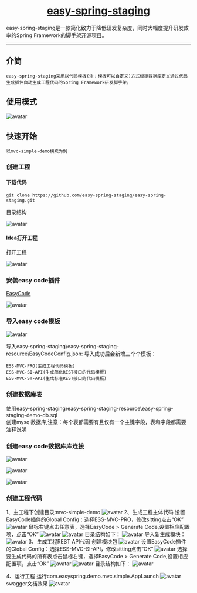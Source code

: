 <h1 align="center"><a href="https://github.com/easy-spring-staging/easy-spring-staging" target="_blank">easy-spring-staging</a></h1>
    easy-spring-staging是一款简化致力于降低研发复杂度，同时大幅度提升研发效率的Spring Framework的脚手架开源项目。

------------------------------

## 介简
    easy-spring-staging采用以代码模板(注：模板可以自定义)方式根据数据库定义通过代码生成插件自动生成工程代码的Spring Framework研发脚手架。
##  使用模式
![avatar](http://m.qpic.cn/psc?/V51ZBlr00lMhVT1pEITA4aBZaC1BLPNL/6tCTPh7N*X6CBkvkDvKlZR5IBwpVZY1uGj5Pa8t7wI8KvT0qiHckm0WtS.XqFc4kGLb5FFBGeX1xJrQNq6A4fYEuncm2iOOqiSBJMjzgnAg!/b&bo=mQNLAQAAAAADB*I!&rf=viewer_4)

##  快速开始
    以mvc-simple-demo模块为例
### 创建工程
#### 下载代码
    git clone https://github.com/easy-spring-staging/easy-spring-staging.git

目录结构  

![avatar](http://a1.qpic.cn/psc?/V51ZBlr00lMhVT1pEITA4aBZaC1BLPNL/6tCTPh7N*X6CBkvkDvKlZcXN.XPFSGOit.rV1XW0x7KYlrzZrzfRG0jaPqPFboICyJrA9ZWY.U.xirnct6gY*EyTKULStj*DFnake*GGEbI!/c&ek=1&kp=1&pt=0&bo=gASIAgAAAAADFzw!&tl=1&vuin=17440478&tm=1664809200&dis_t=1664812660&dis_k=ac7a74b30bbb7b4ecaccea57ce2bb802&sce=60-2-2&rf=viewer_4)

#### Idea打开工程
打开工程

![avatar](http://m.qpic.cn/psc?/V51ZBlr00lMhVT1pEITA4aBZaC1BLPNL/6tCTPh7N*X6CBkvkDvKlZdrAPBTZ8erFewr1mcO9mRVFZh1os.b0mJwVQgxkGJaZFGLz3JB5InqJWo.DCapZ*byhmR6bI*IE2tBe4Ugofas!/b&bo=QQc4BAAAAAADB1g!&rf=viewer_4)
### 安装easy code插件
<a href="https://github.com/makejavas/EasyCode" target="_blank">EasyCode</a>

![avatar](http://m.qpic.cn/psc?/V51ZBlr00lMhVT1pEITA4aBZaC1BLPNL/6tCTPh7N*X6CBkvkDvKlZZW7cJofVS.tCnuK*8Hm03pohla4EscjjWogzhSuSXOUMuZZIZJLfjWg.3Sv9byFYNFQTdpq8uUePBhtuHP9t*0!/b&bo=fAcTBHwHEwQDByI!&rf=viewer_4)
### 导入easy code模板
![avatar](http://m.qpic.cn/psc?/V51ZBlr00lMhVT1pEITA4aBZaC1BLPNL/6tCTPh7N*X6CBkvkDvKlZTx*YdXVhm3CT98lsmgx8vMzCG7NvTCu0O2GZl3NS380zh953tVRTOPJtfSb7Ze4fXoZlsSNQ8LRZUIQJUQyn3s!/b&bo=gAcaBIAHGgQDFzI!&rf=viewer_4)

导入easy-spring-staging\easy-spring-staging-resource\EasyCodeConfig.json:
导入成功后会新增三个个模板：  

    ESS-MVC-PRO(生成工程代码模板)
    ESS-MVC-SI-API(生成简化REST接口的代码模板)
    ESS-MVC-ST-API(生成标准REST接口的代码模板)

### 创建数据库表
使用easy-spring-staging\easy-spring-staging-resource\easy-spring-staging-demo-db.sql  
创建mysql数据库,注意：每个表都需要有且仅有一个主键字段，表和字段都需要注释说明  

### 创建easy code数据库库连接
![avatar](http://m.qpic.cn/psc?/V51ZBlr00lMhVT1pEITA4aBZaC1BLPNL/6tCTPh7N*X6CBkvkDvKlZX1wPG5twXQL8bKNcIAqWShyyCKBajYkJXmtl*XbHagq05RN6UfYx6t8LNTOB5MwO*.D1EQkooAIV1vi3dh.yz8!/b&bo=gAciBAAAAAADB4M!&rf=viewer_4)  
  
  
![avatar](http://m.qpic.cn/psc?/V51ZBlr00lMhVT1pEITA4aBZaC1BLPNL/6tCTPh7N*X6CBkvkDvKlZSz1WWa1FSjj4m1BrhPRSnCwPmUbfN.nRpLawgMM4OnhoYsRyf.C0fZb7KmbumpcNTcEuZkJ1dV5BZN3I45inSI!/b&bo=gAciBAAAAAADF5M!&rf=viewer_4)  
  
  
![avatar](http://m.qpic.cn/psc?/V51ZBlr00lMhVT1pEITA4aBZaC1BLPNL/6tCTPh7N*X6CBkvkDvKlZXVLp04nV8wz3kJyNEsphBVHbZKmnamc65RLDa2*QC3WvNeXeRogOapreWFIMze.yZwJkexK7CjfxGd4UKvmd10!/b&bo=gAciBAAAAAADF5M!&rf=viewer_4)  


### 创建工程代码
1、主工程下创建目录:mvc-simple-demo
![avatar](http://m.qpic.cn/psc?/V51ZBlr00lMhVT1pEITA4aBZaC1BLPNL/6tCTPh7N*X6CBkvkDvKlZT.uvI.fDG76r3SFRcmeYBpi7P*rDn4eEeN3B0T7SLidK1VGq1tgfLMTJyWjuenEanraI5v*U7ILBfTiZvV4WFk!/b&bo=gAciBIAHIgQDByI!&rf=viewer_4)
2、生成工程主体代码
设置EasyCode插件的Global Config：选择ESS-MVC-PRO，修改sitting点击“OK”
![avatar](http://m.qpic.cn/psc?/V51ZBlr00lMhVT1pEITA4aBZaC1BLPNL/6tCTPh7N*X6CBkvkDvKlZW8en4BKHcBZeZRngt8WT2.JlUV5Pny.1muimMsfEM9PzFrT95.KadCtmriCzfq..rd660b73AyQBmBIjJAWDbY!/b&bo=gAcaBIAHGgQDByI!&rf=viewer_4)
鼠标右键点击任意表，选择EasyCode > Generate Code,设置相应配置项，点击“OK”
![avatar](http://m.qpic.cn/psc?/V51ZBlr00lMhVT1pEITA4aBZaC1BLPNL/6tCTPh7N*X6CBkvkDvKlZRxlZxVwtyQEOwvF2REu1hpwtPm2xPHcnkIG0JftSql7K.Q716DiqZ2LpPMksckaP0LQOr9W80YRj8y.g4.lbh8!/b&bo=gAciBIAHIgQDByI!&rf=viewer_4)
![avatar](http://m.qpic.cn/psc?/V51ZBlr00lMhVT1pEITA4aBZaC1BLPNL/6tCTPh7N*X6CBkvkDvKlZSukXgc.vlFVD5N10pfApSOgAj4KhO5t8*82QeAjgVlOR3reN8Tcrc9R83g1u2VC4cqDC4aaJ3*7cFSaRuhDM7o!/b&bo=gAciBIAHIgQDJwI!&rf=viewer_4)
目录结构如下：
![avatar](http://m.qpic.cn/psc?/V51ZBlr00lMhVT1pEITA4aBZaC1BLPNL/6tCTPh7N*X6CBkvkDvKlZcqKzmn3eo2Z2MlP*.SXWBBXSoHuTLJ5L1Tngpkk6Rs7m25aiy3kgt0iv2lYOwycV*DS7b*49Oi0GziVLtc8XJY!/b&bo=gAciBIAHIgQDByI!&rf=viewer_4)
导入新生成模块：
![avatar](http://m.qpic.cn/psc?/V51ZBlr00lMhVT1pEITA4aBZaC1BLPNL/6tCTPh7N*X6CBkvkDvKlZZZQKZKFnXfKpq6wEPBskzbxC98VmRJtb48GgWbzGY.YKZCtfoD3eP9JT7rO.9QHUE0p4elogBA1Y7Qdaqr4J2Q!/b&bo=gAciBIAHIgQDByI!&rf=viewer_4)
3、生成工程REST API代码
创建模块包
![avatar](http://m.qpic.cn/psc?/V51ZBlr00lMhVT1pEITA4aBZaC1BLPNL/6tCTPh7N*X6CBkvkDvKlZTaAlSpLL1tI7OnB2TFgkoxM3MaL0ojLlZT3o.QQX1ZrFrzpJkJ5V31rxLOObNNP72fNTRvgHtKdLXYF85DcWJA!/b&bo=gAciBIAHIgQDByI!&rf=viewer_4)
设置EasyCode插件的Global Config：选择ESS-MVC-SI-API，修改sitting点击“OK”
![avatar](http://m.qpic.cn/psc?/V51ZBlr00lMhVT1pEITA4aBZaC1BLPNL/6tCTPh7N*X6CBkvkDvKlZQms4cV7gvsfHG2PGxSHh8UXkCVLCZEGQ4CEB1*tJUKBIaMHMjBZ4wWdbZ2LI5UV7v2*PNE3s3y6tff8ocRZqkg!/b&bo=gAcaBIAHGgQDByI!&rf=viewer_4)
选择要生成代码的所有表点击鼠标右键，选择EasyCode > Generate Code,设置相应配置项，点击“OK”
![avatar](http://m.qpic.cn/psc?/V51ZBlr00lMhVT1pEITA4aBZaC1BLPNL/6tCTPh7N*X6CBkvkDvKlZfKuLr*bCW0NCJ8srjiCK61MetREKzzY*s8poi1mR*fcOqhVXivROQV1vV7pBDyeQplHhgF3oSp5iTsKXOUj.6g!/b&bo=gAciBIAHIgQDByI!&rf=viewer_4)
![avatar](http://m.qpic.cn/psc?/V51ZBlr00lMhVT1pEITA4aBZaC1BLPNL/6tCTPh7N*X6CBkvkDvKlZWdhYilzicUzGMtjAYuzV*QUA9AbhQgKAMxdPOGuF6BBhQXKd.rh1VSVbD41KBhQwpk5X3GdpFn47sgnEop49uk!/b&bo=gAciBIAHIgQDFzI!&rf=viewer_4)
目录结构如下：
![avatar](http://m.qpic.cn/psc?/V51ZBlr00lMhVT1pEITA4aBZaC1BLPNL/6tCTPh7N*X6CBkvkDvKlZRxafLlghpN0NEOb3OCJjz.nSceheUn8FYylSntIHDlRrA5zGO5onRgX7fjsNV*xDPce*o9w*3BmvafwiANJT04!/b&bo=gAciBIAHIgQDFzI!&rf=viewer_4)

4、运行工程
运行com.easyspring.demo.mvc.simple.AppLaunch
![avatar](http://m.qpic.cn/psc?/V51ZBlr00lMhVT1pEITA4aBZaC1BLPNL/6tCTPh7N*X6CBkvkDvKlZaO7ezxGUpHo42HtirMY5Uh.L3m05TZ3FjaAYNoSqPhzxlyBd6pPr3Xj4DCfimBxsg44vEcp4n0f.ox3zoubis4!/b&bo=gAciBIAHIgQDByI!&rf=viewer_4)
swagger文档效果
![avatar](http://m.qpic.cn/psc?/V51ZBlr00lMhVT1pEITA4aBZaC1BLPNL/6tCTPh7N*X6CBkvkDvKlZcoxHpS4OQhdJaB*b9xRhqXOFaKJElc0Oiq0lSbzAAQnKtLsGVrqi*7u9wM5OnYk5CtfbTEZUrW7zrF4sZ7LpKI!/b&bo=cAcQBHAHEAQDFzI!&rf=viewer_4)


